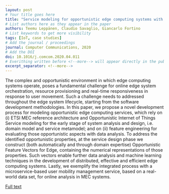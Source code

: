 ```yaml
---
layout: post
# Your title goes here
title: "Service modeling for opportunistic edge computing systems with feature engineering"
# List authors here as they appear in the paper
authors: Teemu Leppänen, Claudio Savaglio, Giancarlo Fortino
# List keywords to get more visibility
tags: [IoT, case studies]
# Add the journal / proceedings
journal: Computer Communications, 2020
# Add the DOI
doi: 10.1016/j.comcom.2020.04.011
# Everithing written before <!--more--> will appear directly in the publications page
excerpt_separator: <!--more-->
---
```


The complex and opportunistic environment in which edge computing systems operate, poses a fundamental challenge for online edge system orchestration, resource provisioning and real-time responsiveness in response to user movement. Such a challenge needs to addressed throughout the edge system lifecycle, starting from the software development methodologies. In this paper, we propose a novel development process for modeling opportunistic edge computing services, which rely on (i) ETSI MEC reference architecture and Opportunistic Internet of Things Service modeling for the early stage of system analysis and design, i.e. domain model and service metamodel; and on (ii) feature engineering for evaluating those opportunistic aspects with data analysis. To address the identified opportunistic properties, at the service design phase we construct (both automatically and through domain expertise) Opportunistic Feature Vectors for Edge, containing the numerical representations of those properties. Such vectors enable further data analysis and machine learning techniques in the development of distributed, effective and efficient edge computing systems. Lastly, we exemplify the integrated process with a microservice-based user mobility management service, based on a real-world data set, for online analysis in MEC systems.

<!--more-->

[Full text](http://ceur-ws.org/Vol-2502/paper6.pdf)
